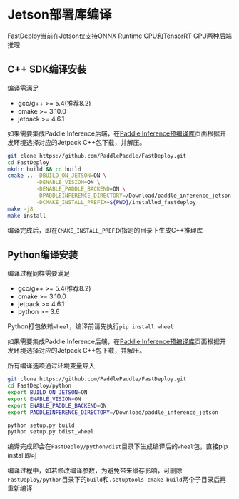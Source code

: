 
# Jetson部署库编译

FastDeploy当前在Jetson仅支持ONNX Runtime CPU和TensorRT GPU两种后端推理

## C++ SDK编译安装

编译需满足
- gcc/g++ >= 5.4(推荐8.2)
- cmake >= 3.10.0
- jetpack >= 4.6.1


如果需要集成Paddle Inference后端，在[Paddle Inference预编译库](https://www.paddlepaddle.org.cn/inference/v2.4/guides/install/download_lib.html#c)页面根据开发环境选择对应的Jetpack C++包下载，并解压。

```bash
git clone https://github.com/PaddlePaddle/FastDeploy.git
cd FastDeploy
mkdir build && cd build
cmake .. -DBUILD_ON_JETSON=ON \
         -DENABLE_VISION=ON \
         -DENABLE_PADDLE_BACKEND=ON \
         -DPADDLEINFERENCE_DIRECTORY=/Download/paddle_inference_jetson \
         -DCMAKE_INSTALL_PREFIX=${PWD}/installed_fastdeploy
make -j8
make install
```

编译完成后，即在`CMAKE_INSTALL_PREFIX`指定的目录下生成C++推理库


## Python编译安装

编译过程同样需要满足
- gcc/g++ >= 5.4(推荐8.2)
- cmake >= 3.10.0
- jetpack >= 4.6.1
- python >= 3.6

Python打包依赖`wheel`，编译前请先执行`pip install wheel`

如果需要集成Paddle Inference后端，在[Paddle Inference预编译库](https://www.paddlepaddle.org.cn/inference/v2.4/guides/install/download_lib.html#c)页面根据开发环境选择对应的Jetpack C++包下载，并解压。

所有编译选项通过环境变量导入

```bash
git clone https://github.com/PaddlePaddle/FastDeploy.git
cd FastDeploy/python
export BUILD_ON_JETSON=ON
export ENABLE_VISION=ON
export ENABLE_PADDLE_BACKEND=ON
export PADDLEINFERENCE_DIRECTORY=/Download/paddle_inference_jetson

python setup.py build
python setup.py bdist_wheel
```

编译完成即会在`FastDeploy/python/dist`目录下生成编译后的`wheel`包，直接pip install即可

编译过程中，如若修改编译参数，为避免带来缓存影响，可删除`FastDeploy/python`目录下的`build`和`.setuptools-cmake-build`两个子目录后再重新编译
